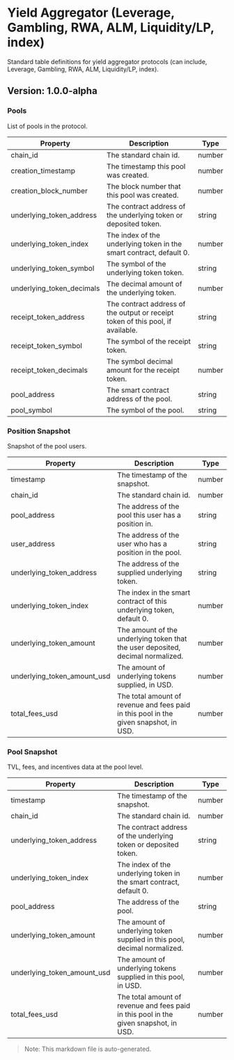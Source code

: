 # Yield Aggregator (Leverage, Gambling, RWA, ALM, Liquidity/LP, index)

Standard table definitions for yield aggregator protocols (can include, Leverage, Gambling, RWA, ALM, Liquidity/LP, index).

## Version: 1.0.0-alpha

### Pools

List of pools in the protocol.

| Property                | Description                                               | Type   |
|-------------------------|-----------------------------------------------------------|--------|
| chain_id                 | The standard chain id.                                    | number |
| creation_timestamp       | The timestamp this pool was created.                      | number |
| creation_block_number    | The block number that this pool was created.              | number |
| underlying_token_address | The contract address of the underlying token or deposited token. | string |
| underlying_token_index   | The index of the underlying token in the smart contract, default 0. | number |
| underlying_token_symbol  | The symbol of the underlying token token.                 | string |
| underlying_token_decimals | The decimal amount of the underlying token.               | number |
| receipt_token_address    | The contract address of the output or receipt token of this pool, if available. | string |
| receipt_token_symbol     | The symbol of the receipt token.                          | string |
| receipt_token_decimals   | The symbol decimal amount for the receipt token.          | number |
| pool_address             | The smart contract address of the pool.                   | string |
| pool_symbol              | The symbol of the pool.                                   | string |

### Position Snapshot

Snapshot of the pool users.

| Property                | Description                                               | Type   |
|-------------------------|-----------------------------------------------------------|--------|
| timestamp                | The timestamp of the snapshot.                            | number |
| chain_id                 | The standard chain id.                                    | number |
| pool_address             | The address of the pool this user has a position in.      | string |
| user_address             | The address of the user who has a position in the pool.   | string |
| underlying_token_address | The address of the supplied underlying token.             | string |
| underlying_token_index   | The index in the smart contract of this underlying token, default 0. | number |
| underlying_token_amount  | The amount of the underlying token that the user deposited, decimal normalized. | number |
| underlying_token_amount_usd | The amount of underlying tokens supplied, in USD.         | number |
| total_fees_usd           | The total amount of revenue and fees paid in this pool in the given snapshot, in USD. | number |

### Pool Snapshot

TVL, fees, and incentives data at the pool level.

| Property                | Description                                               | Type   |
|-------------------------|-----------------------------------------------------------|--------|
| timestamp                | The timestamp of the snapshot.                            | number |
| chain_id                 | The standard chain id.                                    | number |
| underlying_token_address | The contract address of the underlying token or deposited token. | string |
| underlying_token_index   | The index of the underlying token in the smart contract, default 0. | number |
| pool_address             | The address of the pool.                                  | string |
| underlying_token_amount  | The amount of underlying token supplied in this pool, decimal normalized. | number |
| underlying_token_amount_usd | The amount of underlying tokens supplied in this pool, in USD. | number |
| total_fees_usd           | The total amount of revenue and fees paid in this pool in the given snapshot, in USD. | number |

> Note: This markdown file is auto-generated.
